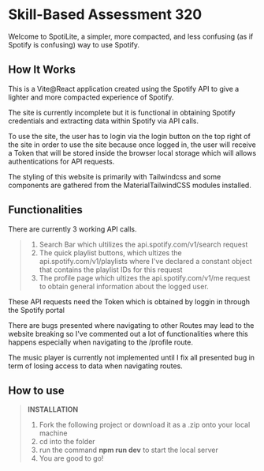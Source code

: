 ﻿# Skill-Based Assessment 320

Welcome to SpotiLite, a simpler, more compacted, and less confusing (as if Spotify is confusing) way to use Spotify.

## How It Works

This is a Vite@React application created using the Spotify API to give a lighter and more compacted experience of Spotify.

The site is currently incomplete but it is functional in obtaining Spotify credentials and extracting data within Spotify via API calls. 

To use the site, the user has to login via the login button on the top right of the site in order to use the site because once logged in, the user will receive a Token that will be stored inside the browser local storage which will allows authentications for API requests.

The styling of this website is primarily with Tailwindcss and some components are gathered from the MaterialTailwindCSS modules installed.

## Functionalities
There are currently 3 working API calls. 
> 1. Search Bar which ultilizes the api.spotify.com/v1/search request
> 2. The quick playlist buttons, which ultizes the api.spotify.com/v1/playlists where I've declared a constant object that contains the playlist IDs for this request
> 3. The profile page which ultizes the api.spotify.com/v1/me request to obtain general information about the logged user. 

These API requests need the Token which is obtained by loggin in through the Spotify portal

There are bugs presented where navigating to other Routes may lead to the website breaking so I've commented out a lot of functionalities where this happens especially when navigating to the /profile route.

The music player is currently not implemented until I fix all presented bug in term of losing access to data when navigating routes.

## How to use
> **INSTALLATION**
> 1. Fork the following project or download it as a .zip onto your local machine
> 2. cd into the folder
> 3. run the command **npm run dev** to start the local server
> 4. You are good to go!




